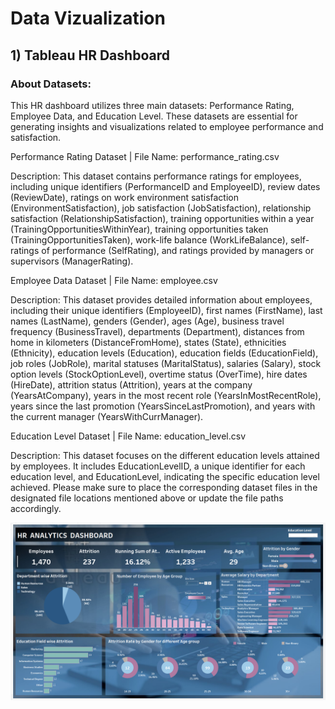 # Data Vizualization
## 1) Tableau HR Dashboard 
### About Datasets:
This HR dashboard utilizes three main datasets: Performance Rating, Employee Data, and Education Level. These datasets are essential for generating insights and visualizations related to employee performance and satisfaction.

Performance Rating Dataset  |
File Name: performance_rating.csv

Description: This dataset contains performance ratings for employees, including unique identifiers (PerformanceID and EmployeeID), review dates (ReviewDate), ratings on work environment satisfaction (EnvironmentSatisfaction), job satisfaction (JobSatisfaction), relationship satisfaction (RelationshipSatisfaction), training opportunities within a year (TrainingOpportunitiesWithinYear), training opportunities taken (TrainingOpportunitiesTaken), work-life balance (WorkLifeBalance), self-ratings of performance (SelfRating), and ratings provided by managers or supervisors (ManagerRating).

Employee Data Dataset  |
File Name: employee.csv

Description: This dataset provides detailed information about employees, including their unique identifiers (EmployeeID), first names (FirstName), last names (LastName), genders (Gender), ages (Age), business travel frequency (BusinessTravel), departments (Department), distances from home in kilometers (DistanceFromHome), states (State), ethnicities (Ethnicity), education levels (Education), education fields (EducationField), job roles (JobRole), marital statuses (MaritalStatus), salaries (Salary), stock option levels (StockOptionLevel), overtime status (OverTime), hire dates (HireDate), attrition status (Attrition), years at the company (YearsAtCompany), years in the most recent role (YearsInMostRecentRole), years since the last promotion (YearsSinceLastPromotion), and years with the current manager (YearsWithCurrManager).

Education Level Dataset  |
File Name: education_level.csv

Description: This dataset focuses on the different education levels attained by employees. It includes EducationLevelID, a unique identifier for each education level, and EducationLevel, indicating the specific education level achieved.
Please make sure to place the corresponding dataset files in the designated file locations mentioned above or update the file paths accordingly.

![Image Alt Text](1..png) 
